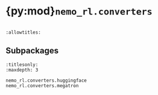# {py:mod}`nemo_rl.converters`

```{py:module} nemo_rl.converters
```

```{autodoc2-docstring} nemo_rl.converters
:allowtitles:
```

## Subpackages

```{toctree}
:titlesonly:
:maxdepth: 3

nemo_rl.converters.huggingface
nemo_rl.converters.megatron
```
